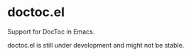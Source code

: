 # doctoc.el

Support for DocToc in Emacs.

doctoc.el is still under development and might not be stable.
